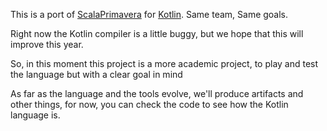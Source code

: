 This is a port of [ScalaPrimavera](https://github.com/cobaltolabs/ScalaPrimavera) for [Kotlin](http://jetbrains.com/kotlin). Same team, Same goals.

Right now the Kotlin compiler is a little buggy, but we hope that this will improve this year.

So, in this moment this project is a more academic project, to play and test the language but with a clear goal in mind

As far as the language and the tools evolve, we'll produce artifacts and other things, for now, you can check the code to see how the Kotlin language is.

